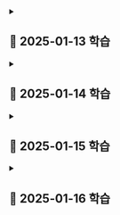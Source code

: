 <details>
<summary><h2>📖 2025-01-13 학습</h2></summary>

# React Hooks란?

**2018 React Conf**에서 처음 소개되어 **React v16.8**에 도입된 기술. 함수형 컴포넌트에서 **상태(state) 관리**와 **생명주기(life cycle)**를 다룰 수 있게 해준다.

- useState()
- useEffect()
- useMemo()
- useContext()
- useRef()
- useCallback()
- ...

# React Hooks가 나오게 된 배경

React Hooks가 나오게 된 이유는 간단히 말하면

> **Functional Component**에서 생명주기를 관리하고 싶어서

이다.

**Functional Component**가 나오기 전에는 **ECMAScript 6**에 도입된 class 문법을 사용한 **Class Component**를 사용해야 했다. 먼저 각각의 방식에 대해 간단히 알아보겠다.

## Class Component

앞서 언급한 것처럼, ECMAScript 6에 도입된 class 문법을 사용한 컴포넌트 표현 방식이다. React에서 제공하는 Component 클래스를 상속해야 한다. 또한 render() 함수를 호출해서 컴포넌트를 렌더링해줘야 한다.

```javascript
class App extends React.Component {
  render() {
    return <div>Hello World</div>;
  }
}

export default App;
```

Class Component에서 상태를 관리하기 위해 **constructor**와 **this**를 활용해야 한다.

```javascript
constructor(props) {
  super(props);
  this.state = 0;
}
```

생명주기를 관리하기 위해서는 Class Component에서만 사용할 수 있는 다양한 함수를 사용할 수 있다. 위에서 사용한 constructor와 render도 생명주기 메서드이다.

- constructor()
- render()
- componentDidMount()
- componentDidUpdate()
- componentWillUnmount()
- ...

위 함수들을 이용해서 컴포넌트가 마운트 될 때, 업데이트 될 때 등 각각의 상황에서 컴포넌트가 갖고 있는 상태를 변경하거나 특정 작업을 수행할 수 있다.

## Functional Component

별도의 함수 없이 컴포넌트를 렌더링할 수 있다.

```javascript
function App() {
  return <div>Hello World</div>;
}

export default App;
```

Class Component보다 간결한 코드로 컴포넌트를 렌더링할 수 있다. 코드가 간결해지면 자바스크립트의 컴파일러인 **Babel**을 통해 브라우저가 이해할 수 있는 코드로 변환할 때 코드의 양이 적어지기 때문에 더 높은 성능을 얻을 수 있다.

하지만 Functional Component는 생명주기를 관리할 방법이 없다는 치명적인 단점이 존재했다. 그래서 짧고 간결한 코드로 작성할 수 있고, Class Component보다 높은 성능을 갖는 Functional Class에서 생명주기를 관리할 수 있도록 React Hooks가 나오게 되었다.

# React Hooks로 얻게 된 점

**useState**로 컴포넌트가 갖는 상태를, **useEffect**로 컴포넌트의 생명주기를 관리할 수 있게 되면서 기존의 Class Component를 사용할 때보다 간결한 코드를 작성할 수 있게 되었다. 또한 HOC 컴포넌트로 인해 발생하는 문제를 해결할 수 있게 되었다.

## 간결해진 코드

컴포넌트의 props를 받아서 컴포넌트의 상태값으로 사용하고, 그 값으로 fetch 함수를 부르며, props가 바뀔 때마다 상태값을 바꾸는 코드를 작성해야 한다고 하자. 그러면 Class Component는 다음과 같이 코드를 작성해야 한다.

```javascript
constructor(props) {
  super(props);
  this.state = {
    books: [];
  };
}

componentDidMount() {
  fetch(`${baseUrl}/${this.props.id}`)
    .then((response) => response.json())
    .then(booksList => {
        this.setState({ books: booksList });
    });
}

componentDidUpdate(prevProps) {
  if (this.props.id !== prevProps.id) {
    fetch(`${baseUrl}/${this.props.id}`)
    .then((response) => response.json())
    .then(booksList => {
        this.setState({ books: booksList });
    });
  }
}
```

하지만 React Hooks를 사용한 Function Component는 훨씬 간결한 코드 작성이 가능하다.

```javascript
const [books, setBooks] = React.useState([]);

useEffect(() => {
  fetch(`${baseUrl}/${props.id}`)
    .then((response) => response.json())
    .then(booksList => {
        setState({ books: booksList });
    });
}, [props.id]);
```

과장 조금 보태서 코드 양이 거의 10분의 1로 줄었다.
뿐만 아니라 this를 사용하지 않기 때문에 this의 바인딩을 신경쓰지 않아도 된다는 장점 또한 가져갈 수 있다.

## HOC 컴포넌트 대체

Custom Hooks를 사용하면 **HOC**를 대체하여 HOC에서 발생할 수 있는 **Wrapper 지옥**을 해결할 수 있다.

### HOC(Higher Order Component)란?

재사용할 수 있는 코드를 **Wrapper Component**로 만든 것이다. 일반적으로 인증 체크나 권한 관리 등, 애플리케이션 전반에서 사용되는 컴포넌트의 상태나 생명주기와 관련된 로직을 HOC로 작성한다. 로직과 상관 없는 UI같은 부분은 parameter로 받아서 처리한다.

하지만 많은 로직들이 겹쳐 있다면 **Wrapper 지옥**에 빠지는 문제가 발생할 수 있다.

```HTML
<LanguageHOC>
  <ThemeHOC>
  	<AuthHOC>
  	  <ScrollHOC>
  		<Page />
  	  </ScrollHOC>
	</AuthHOC>
  </ThemeHOC>
</LanguageHOC>
```

### Custom Hooks

React에서 제공하는 React Hooks 외에도 직접 React Hooks를 만들어서 사용할 수 있다. 즉, Custom Hooks를 만들어서 그 내부에서 React Hooks를 사용할 수 있다. 그렇다면 상태나 생명주기와 관련된 로직들을 HOC가 아니라 Custom Hooks를 만들어서 사용할 수 있지 않을까?

```javascript
// useCustomHook.js
...

const [state, setState] = React.useState(0);

useEffect(() => {
  fetchApi();
}, []);

...

return [state, setState];
```

이러한 방식으로 Custom Hooks를 만들 수 있고, HOC를 사용할 때보다 더 간결한 방식으로 코드를 재사용할 수 있다. Wrapper 지옥에 빠질 일도 없다!

```
// Page.jsx
...
useLanguageHook();
useThemeHook();
useAuthHook();
useScrollHook();
...
```

# 결론

가장 중요한 것은 React Hooks를 통해 Functional Component에서 생명주기를 다룰 수 있다는 점인 것 같다. 그래서 React Hooks의 이점에 대해 내가 내린 결론은 다음과 같다. 

> 1. Functional Component에서 생명주기를 다룰 수 있다.
> 2. 간결한 코드로 생명주기를 다룰 수 있다.
> 3. Custom Hooks를 만들어서 중복되는 생명주기 관련 로직을 HOC보다 직관적이고 간결하게처리할 수 있다.

</details>

<details>
<summary><h2>📖 2025-01-14 학습</h2></summary>

# UI를 어떻게 변경할 수 있을까?

화면에 숫자 0을 나타내고, +1 버튼을 누를 때마다 화면에 나타나는 숫자를 1씩 증가시키고 싶다. 어떻게 하면 될까?

```jsx
export default function App() {  
  let num = 0;

  function handleClick() {
    num = num + 1;
  }
  
  return (
    <>
      <p>num</p>
      <button onClick={handleClick}>+1</button>
    </>
  );
}
```

이렇게 지역변수를 업데이트하는 방식으로는 화면을 변경할 수 없다. 여기에는 두 가지 이유가 있다.

> 지역 변수는 렌더링 간에 유지되지 않는다.
> 지역 변수를 변경하더라도 렌더링이 발생하지 않는다.

**useState** 는 이 두 가지 문제를 해결해준다.

# useState

## useState의 간단한 사용법

useState는 두 개의 값을 포함하는 배열을 반환한다.

1. 저장한 값을 가진 **state 변수**
2. state 변수를 업데이트하고 React에 컴포넌트를 다시 렌더링하도록 유발하는 **state setter 함수**

```jsx
const [num, setNum] = useState(0);
function handleClick() {
  setNum(num + 1);
}
```

## 렌더링이 뭔데?

React에는 UI를 요청하고 제공하는 세 가지 단계가 있다.

1. 렌더링 **트리거**
2. 컴포넌트 **렌더링**
3. DOM에 **커밋**

### 렌더링 트리거

컴포넌트에서 렌더링이 일어나는 조건은 두 가지이다.

1. 컴포넌트의 **초기 렌더링인 경우**
2. 컴포넌트의 **state가 업데이트된 경우**

### 컴포넌트 렌더링

컴포넌트 렌더링은 React에서 컴포넌트를 호출하는 것이다.
초기 렌더링에서는 React가 루트 컴포넌트를 호출한다. 이후에 발생하는 리렌더링에서는 state의 업데이트에 의해 트리거가 발생한 컴포넌트를 호출한다. 이 과정에서 만약 업데이트된 컴포넌트가 다른 컴포넌트를 포함하고 있다면, 해당 컴포넌트를 재귀적으로 렌더링하는 과정을 거친다.

### DOM에 변경사항 커밋

컴포넌트 렌더링 이후 DOM을 수정한다. 단, DOM을 수정할 때는 렌더링 간에 차이가 발생한 부분에 대해서만 DOM의 노드를 변경한다.

---

React가 DOM 업데이트까지 마친 후 브라우저는 다시 화면을 그린다. 이 단계를 "브라우저 렌더링" 또는 "페인팅"이라고 부른다.

## state의 스냅샷

React는 컴포넌트를 리렌더링할 때 그 시점의 **스냅샷**을 찍고 반환한다. 그리고 해당 스냅샷과 일치하도록 화면을 업데이트 한다. React가 스냅샷을 찍을 때 state도 스냅샷에 포함된다. 이 때 찍힌 스냅샷을에 해당하는 state 값은 JSX에 적용되고, **이벤트 핸들러**에도 해당 스냅샷이 적용된다.
아래 코드는 state의 스냅샷에 대해 이야기 할 때 언제나 등장하는 예시이다.

```jsx
export default funtion App() {
  const [num, setNum] = useState(0);
  
  return (
    <>
      <p>num</p>
      <button onClick={() => {
        setNum(num + 1);
        setNum(num + 1);
        setNum(num + 1);
      }}>+3</button>
    </>
  );
```

위 코드의 결과는 모두가 아는 것처럼 버튼을 한 번 누를 때마다 num이 3이 아니라 1씩 증가된다. 이 때 state의 스냅샷 개념이 적용된다.

먼저 App 컴포넌트가 초기 렌더링 될 때 React는 num에는 0이 할당한 상태로 컴포넌트의 스냅샷을 찍는다. 여기서 스냅샷을 찍는다는 것은 그 시점의 상태를 기억하고 있다는 뜻이 된다. 그렇다면 button의 onClick에 적용된 이벤트 핸들러에서 모든 setNum(num + 1)은 setNum(0 + 1)을 의미하게 된다.
즉, 이벤트 핸들러가 실행될 때 num을 업데이트 하면서 해당 값을 계속 사용하는 것이 아니라, 렌더링 되었을 때 찍은 스냅샷을 기준으로 한 num 값을 사용한다는 것이다.

## state 업데이트 큐

### batching

하나의 이벤트 핸들러에서 하나의 state에 대해 여러번 업데이트 할 때마다 렌더링을 한다면 불필요한 리렌더링이 발생할 것이다. 따라서 React에서는 **batching**이라는 동작을 수행한다.

batching은 하나의 이벤트를 하나의 batch로 취급하고 수행한다. 즉, 이벤트 핸들러가 종료될 때까지 렌더링을 하지 않고 대기하다가 이벤트 핸들러의 모든 작업이 수행된 후에 최종적인 결과에 대해서만 렌더링을 수행한다.

```jsx
<button onClick={() => {
  setNum(num + 1); // 0 + 1 = 1, 렌더링 대기
  setNum(num + 1); // 0 + 1 = 1, 렌더링 대기
  setNum(num + 1); // 0 + 1 = 1, 렌더링 대기
  // 이벤트 핸들러가 종료된 이후 리렌더링
}}>+3</button>
```

### 업데이터 함수(updater function)

하나의 batch 안에서 상태 값을 업데이트 하고 그 값을 다시 참고하여 업데이트 하고싶을 수 있다. 이 때 `n => n + 1` 을 사용할 수 있고 이를 **업데이터 함수(updater function)**라고 한다.

```jsx
<button onClick={() => {
  setNum(n => n + 1); // 0 + 1 = 1
  setNum(n => n + 1); // 1 + 1 = 2
  setNum(n => n + 1); // 2 + 1 = 3
}}>+3</button>
```

업데이터 함수는 단순히 state 값을 대체하는 것이 아니라 React에 *state 값으로 무언가를 하라* 고 지시하는 것이다.
업데이터 함수는 이벤트 핸들러의 다른 코드가 모두 실행된 후 처리되도록 **큐(Queue)**로 들어간다. 큐의 작업들은 이벤트 핸들러의 코드가 모두 실행된 이후 순차적(FIFO)으로 수행된다.

큐에 들어간 업데이터 함수는 이전 state를 참조하여 state를 업데이트 한다.

# useReducer

useReducer는 useState와 동일한 기능을 수행한다. 단, useState와 다르게 **dispatch**와 **reducer**를 사용한다는 차이점이 존재한다.

## useReducer의 간단한 사용법

```jsx
// react 공식 문서 참조

const [state, dispatch] = useReducer(reducer, initialArg, init?);
                                     
function handleButtonClick() {
  dispatch({ type: 'incremented_age' });
}

function handleInputChange(e) {
  dispatch({
    type: 'changed_name',
    nextName: e.target.value
  });
}

function reducer(state, action) {
  switch (action.type) {
    case 'incremented_age': {
      return {
        name: state.name,
        age: state.age + 1
      };
    }
    case 'changed_name': {
      return {
        name: action.nextName,
        age: state.age
      };
    }
  }
  t1ow Error('Unknown action: ' + action.type);
}
```

reducer는 state를 어떻게 업데이트 할 것인지 정의하는 함수이다. state와 action을 인수로 받아서 전달받은 action에 맞게 업데이트 될 state를 반환한다.

dispatch는 state를 reducer에 의해 반환된 값으로 업데이트 하고 리렌더링을 발생시킨다. action을 인수로 받아서 state 업데이트와 리렌더링 트리거를 수행한다. 반환하는 값은 없다.

## useReducer는 언제 사용할까?

useState, useReducer 둘 중 무엇을 선택할지는 개발자의 자유다.
단, 관리해야 할 state가 복잡하다면 useReducer를 사용하는 것이 유리할 것 같다. 이유는 다음과 같다.

1. **코드 크기:** useReducer의 boilerplate 코드는 길지만, state를 업데이트 할 때는 간단하게 dispatch를 사용한다. 따라서 state가 복잡하다면 dispatch를 이용하는 useReducer를 사용하는 것이 코드 크기 측면에서 유리하다.
2. **가독성:** state가 복잡할 때 useState를 사용하면 가독성이 떨어진다. state가 복잡하더라도 비슷한 가독성을 갖는 dispatch를 사용하면 가독성 측면에서 유리하다.
3. **디버깅:** reducer에 console.log를 작성하면 state의 변화를 쉽게 확인할 수 있다.

---

# References
> https://ko.react.dev/learn/adding-interactivity
> https://react.dev/blog/2022/03/08/react-18-upgrade-guide#automatic-batching
> https://d-cron.tistory.com/77

</details>

<details>
<summary><h2>📖 2025-01-15 학습</h2></summary>

# Side Effect를 처리해야 한다

**useEffect**는 일반적으로 함수형(Functional) 컴포넌트에서 **부수 효과(Side Effect)**를 처리하기 위해 사용한다.

## Side Effect란?

Side Effect는 컴퓨터 과학에서 함수가 결과값 이외에 다른 상태를 변경하는 것을 의미한다.

이러한 의미를 React의 컴포넌트에 적용한다면, UI를 렌더링하는 작업 이외의 부수적인 효과가 될 것이다. 일반적으로 Side Effect의 예시는 아래와 같다.

- 외부 데이터 fetching
- 브라우저 API(window, document 등)의 사용
- `setTimeout`, `setInterval` 등의 타이밍 함수 사용

함수형 컴포넌트에서 이러한 Side Effect를 처리하기 위해 useEffect가 나오게 되었다. useEffect의 Effect가 Side Effect를 의미한다.

# useEffect

## Side Effect를 왜 useEffect에서 처리해야 할까?

React의 함수형 컴포넌트는 함수를 실행함으로써 렌더링 된다.
Side Effect는 예상할 수 없는 결과를 반환한다. 이러한 Side Effect가 함수를 실행하는 과정에서 발생한다면 React가 컴포넌트를 렌더링 하는 데에 방해가 된다.

useEffect는 컴포넌트가 모두 렌더링 된 후 실행된다. 따라서 useEffect 안에서는 Side Effect 처리가 가능하다.

## useEffect 사용법

```jsx
useEffect(function, deps?)
```

useEffect는 다음과 같이 두 가지 인자를 받는다.

첫 번째 인자로 함수를 받는다. 컴포넌트 렌더링이 완료된 후 실행할 함수를 정의한다.
두 번째 인자로 생략 가능한 **의존성 배열(deps)**을 받는다.

### 의존성 배열(deps)

의존성 배열은 useEffect를 언제 실행할지 결정한다.

의존성 배열이 존재하지 않는다면 컴포넌트가 렌더링 될 때마다 useEffect가 실행된다.

```jsx
useEffect(() => {
  fetchData();
});
```

의존성 배열이 존재한다면, 의존성 배열에 포함된 변수가 변경될 때마다 useEffect를 실행한다. `Obejct.is` 함수를 사용하여 변수의 변경 여부를 확인한다.
의존성 배열이 빈 배열이라면 컴포넌트의 첫 렌더링에만 useEffect가 실행된다.

```jsx
useEffect(() => {
  fetchData(dataId);
}, [dataId]);
```

### 클린업(clean-up) 함수

useEffect는 **클린업(clean-up)** 함수를 반환할 수 있다. useEffect의 `return`을 통해 컴포넌트가 언마운트 될 때 어떤 동작을 할 것인지 정의할 수 있다.
클래스형 컴포넌트의 `componentDidUnMount`와 비슷한 기능을 수행한다고 할 수 있다.

일반적으로 클린업 함수를 사용하는 경우는 아래와 같다.

- 타이밍 함수를 clear 할 때
- 이벤트 리스너를 제거해야 할 때
- 웹 소켓의 연결을 끊어야 할 때
- ...

## useEffect 사용시 주의할 점

useEffect에서 컴포넌트의 상태값을 바꾸면 컴포넌트가 리렌더링 되기 때문에 성능에 영향을 미칠 수 있다.
따라서 useEffect는 꼭 필요한 경우에만 사용하는 것이 좋다.

렌더링 과정에서 계산할 수 있거나 이벤트 핸들러에서 처리할 수 있는 작업은 useEffect 밖에서 실행하자.

```jsx
const [a, setA] = useState(0);
const [b, setB] = useState(0);

// ❌ 이러한 방식은 피하는 것이 좋다.
const [sum, setSum] = useState(0);
useEffect(() => {
  setSum(a + b);
}, [a, b]);
```

```jsx
const [a, setA] = useState(0);
const [b, setB] = useState(0);

// 🟢 이렇게 사용하자. 어차피 상태값이 바뀌면 리렌더링 되면서 sum이 업데이트 된다.
const sum = a + b;
```

# References

> https://ko.react.dev/learn/escape-hatches
> https://velog.io/@okxooxoo/React-useEffect%EB%8A%94-%EC%99%9C-%EC%82%AC%EC%9A%A9%ED%95%A0%EA%B9%8C
> https://velog.io/@yeonjin1357/React-Side-Effect-%EA%B7%B8%EB%A6%AC%EA%B3%A0-useEffect

</details>

<details>
<summary><h2>📖 2025-01-16 학습</h2></summary>

# props

## props란?

React에서는 함수형 컴포넌트에서 상태값을 관리하기 위해 **useState**라는 React Hook을 제공한다. 그리고 관리해야 하는 상태값이 복잡해지는 경우를 대비하여 **useReducer**라는 React Hook도 제공한다.

이렇게 만든 상태값이나 그 이외의 데이터들이 컴포넌트 사이에 공유되어야 하는 경우가 있을 것이다. 그럴 때 사용하는 것이 **props**이다.

```jsx
// App.jsx
export default function App() {
  const [num, setNum] = useState(0);
  return (
    <div>
      <Component num={num} />
    </div>
  );
}
// Component.jsx
export default function Component({ num }) {
  // num을 사용한 컴포넌트 설계
}
```

하지만 props만으로 컴포넌트 사이에 데이터를 공유한다면 **Prop drilling**이 발생할 수 있다.

## Prop drilling

Prop drilling은 React에서 props를 오로지 하위 컴포넌트로 전달하는 용도로만 사용되는 컴포넌트들을 거치며 props가 전달되는 현상을 의미한다. 아래는 이해를 돕기 위한 그림이다.

![Prop drilling](https://velog.velcdn.com/images/junhakjh/post/e3a708b9-850b-4a46-bc94-93ed04b41e56/image.png)

위 이미지와 같은 경우(Prop drilling)가 발생하면 코드를 작성하기에도 번거롭고 props를 추적하기도 어렵다.

이러한 상황이 발생하는 것을 막으면서도 여러 컴포넌트 사이에 데이터를 공유하기 위해 React에서는 Context를 제공하고 있습니다.

# Context

## Context의 용도

Context는 부모 컴포넌트가 자신의 자식 컴포넌트 전체에게 데이터를 전달할 수 있게 한다. props와 다를게 뭐냐라고 생각할 수 있지만, props를 전달할 필요 없이 context는 원하는 자식 컴포넌트에서만 데이터를 뽑아서 쓸 수 있다.

![Context](https://velog.velcdn.com/images/junhakjh/post/50d7e1ba-3148-40e7-872b-55ec6cf62547/image.png)

위 그림과 같이 **Context**를 선언하고 **Context.Provider**라는 *Wrapper*로 해당 Context를 사용할 컴포넌트들을 감싼다. 그러면 상태가 바뀔 때마다 여러 컴포넌트를 통해 props를 전달하지 않고도, Context Provider를 통해 Context에 바로 접근할 수 있다는 장점이 존재한다.

## 간단한 사용법

사용법을 간단하게 알아보자.

```jsx
// 1.
createContext(initialState);

// 2.
<Context.Provider value={value}>
  {children}
</Context.Provider>

// 3.
useContext(Context);
```

1. 먼저 사용할 Context를 초기값으로 선언한다.
2. 해당 Context를 사용하게 될 집단을 선택한 후 Provider로 묶어준다.
3. Context가 필요한 컴포넌트에서 꺼내서 쓴다.

```jsx
// NumContext.js
import { createContext } from "react";
// 사용할 Context 생성
export const NumContext = createContext(0);
export const SetNumContext = createContext(null);

// App.jsx
export default function App() {
  const [num, setNum] = useState(0);
  
  return (
    <div>
      <NumContext.Provider value={num}>
        <SetNumContext.Provider value={setNum}>
          <Component />
        </SetNumContext.Provider>
      </NumContext.Provider>
    </div>
  );
}

// Component.jsx
export default function Component() {
  // num을 사용할 컴포넌트에서 context를 꺼내어 쓴다.
  const num = useContext(NumContext);
  const setNum = useContext(SetNumContext);

  ...
}
```

위 코드는 직접 작성해본 예제이다.

useState로 num과 setState를 선언하긴 했지만 다시 Context에 대입하여 Provider로 묶여있는 children에서는 어디에서나 값을 바꾸고 사용할 수 있다. useReducer와 많이 사용하기도 한다.

React는 Context가 변경될 때마다 해당 Context를 사용하는 모든 컴포넌트를 리렌더링 시킨다. Context의 변경 여부는 `Object.is` 함수를 활용하여 비교한다.

## 주의할 점

Context가 만능은 아니다. props를 사용하는 것이 더 좋은 경우가 존재할 수 있다.

### props의 장점을 살리자

Prop drilling이 일어나지 않는 상황이라면 굳이 Context를 사용하지 않아도 된다. props가 여러 컴포넌트를 거쳐 가는 것은 자연스러운 현상이다.
props를 사용함으로써 컴포넌트 사이의 **데이터 흐름**을 명확하게 파악할 수 있기 때문에 코드 유지보수에 유리할 수 있다.

### children을 활용하자

컴포넌트 분리가 충분히 이루어지지 않는다면 props를 전달하는 층이 증가할 수도 있다.
`<Layout posts={posts} />`를 `<Layout><Posts posts={posts} /></Layout>`으로 컴포넌트를 분리하고 children 형태를 활용하면 컴포넌트 층이 줄어들게 된다.

</details>
